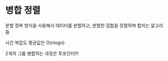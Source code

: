 # 병합 정렬

분할 정복 방식을 사용해서 데이터를 분할하고, 분할한 집합을 정렬하며 합치는 알고리즘

시간 복잡도 평균값은 O(nlogn)

2개의 그룹 병합하는 과정은  투포인터!!!

